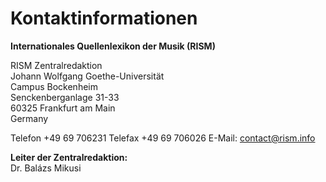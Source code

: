 # Kontaktinformationen

**Internationales Quellenlexikon der Musik (RISM)**

RISM Zentralredaktion  
Johann Wolfgang Goethe-Universität  
Campus Bockenheim  
Senckenberganlage 31-33  
60325 Frankfurt am Main  
Germany

Telefon +49 69 706231
Telefax +49 69 706026
E-Mail: [contact@rism.info](mailto:contact@rism.info)

**Leiter der Zentralredaktion:**  
Dr. Balázs Mikusi 